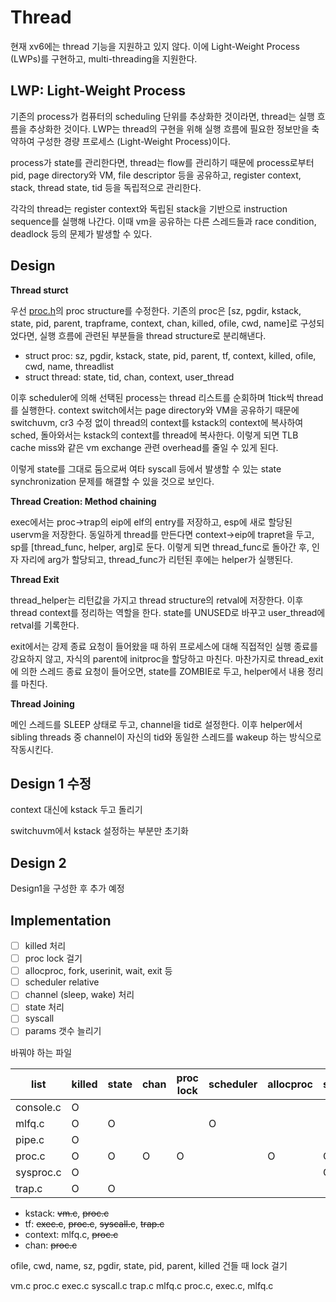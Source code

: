 # Thread

현재 xv6에는 thread 기능을 지원하고 있지 않다. 이에 Light-Weight Process (LWPs)를 구현하고, multi-threading을 지원한다.

## LWP: Light-Weight Process

기존의 process가 컴퓨터의 scheduling 단위를 추상화한 것이라면, thread는 실행 흐름을 추상화한 것이다. LWP는 thread의 구현을 위해 실행 흐름에 필요한 정보만을 축약하여 구성한 경량 프로세스 (Light-Weight Process)이다. 

process가 state를 관리한다면, thread는 flow를 관리하기 때문에 process로부터 pid, page directory와 VM, file descriptor 등을 공유하고, register context, stack, thread state, tid 등을 독립적으로 관리한다.

각각의 thread는 register context와 독립된 stack을 기반으로 instruction sequence를 실행해 나간다. 이때 vm을 공유하는 다른 스레드들과 race condition, deadlock 등의 문제가 발생할 수 있다.

## Design

**Thread sturct**

우선 [proc.h](./xv6-public/proc.h)의 proc structure를 수정한다. 기존의 proc은 [sz, pgdir, kstack, state, pid, parent, trapframe, context, chan, killed, ofile, cwd, name]로 구성되었다면, 실행 흐름에 관련된 부분들을 thread structure로 분리해낸다.

- struct proc: sz, pgdir, kstack, state, pid, parent, tf, context, killed, ofile, cwd, name, threadlist
- struct thread: state, tid, chan, context, user_thread

이후 scheduler에 의해 선택된 process는 thread 리스트를 순회하며 1tick씩 thread를 실행한다. context switch에서는 page directory와 VM을 공유하기 때문에 switchuvm, cr3 수정 없이 thread의 context를 kstack의 context에 복사하여 sched, 돌아와서는 kstack의 context를 thread에 복사한다. 이렇게 되면 TLB cache miss와 같은 vm exchange 관련 overhead를 줄일 수 있게 된다.

이렇게 state를 그대로 둠으로써 여타 syscall 등에서 발생할 수 있는 state synchronization 문제를 해결할 수 있을 것으로 보인다.

**Thread Creation: Method chaining**

exec에서는 proc->trap의 eip에 elf의 entry를 저장하고, esp에 새로 할당된 uservm을 저장한다. 동일하게 thread를 만든다면 context->eip에 trapret을 두고, sp를 [thread_func, helper, arg]로 둔다. 이렇게 되면 thread_func로 돌아간 후, 인자 자리에 arg가 할당되고, thread_func가 리턴된 후에는 helper가 실행된다.

**Thread Exit**

thread_helper는 리턴값을 가지고 thread structure의 retval에 저장한다. 이후 thread context를 정리하는 역할을 한다. state를 UNUSED로 바꾸고 user_thread에 retval를 기록한다.

exit에서는 강제 종료 요청이 들어왔을 때 하위 프로세스에 대해 직접적인 실행 종료를 강요하지 않고, 자식의 parent에 initproc을 할당하고 마친다. 마찬가지로 thread_exit에 의한 스레드 종료 요청이 들어오면, state를 ZOMBIE로 두고, helper에서 내용 정리를 마친다.

**Thread Joining**

메인 스레드를 SLEEP 상태로 두고, channel을 tid로 설정한다. 이후 helper에서 sibling threads 중 channel이 자신의 tid와 동일한 스레드를 wakeup 하는 방식으로 작동시킨다.


## Design 1 수정

context 대신에 kstack 두고 돌리기

switchuvm에서 kstack 설정하는 부분만 초기화

## Design 2

Design1을 구성한 후 추가 예정

## Implementation

- [ ] killed 처리
- [ ] proc lock 걸기
- [ ] allocproc, fork, userinit, wait, exit 등
- [ ] scheduler relative
- [ ] channel (sleep, wake) 처리
- [ ] state 처리
- [ ] syscall
- [ ] params 갯수 늘리기

바꿔야 하는 파일

| list | killed | state | chan | proc lock | scheduler | allocproc | syscall |
| ---- | ------ | ----- | ---- | --------- | --------- | --------- | ------- |
| console.c | O |       |      |           |           |           |         |
| mlfq.c | O    | O     |      |           | O         |           |         |
| pipe.c | O    |       |      |           |           |           |         |
| proc.c | O    | O     | O    | O         |           | O         | O       |
| sysproc.c | O |       |      |           |           |           | O       |
| trap.c | O    | O     |      |           |           |           |         |

- kstack: ~~vm.c~~, ~~proc.c~~
- tf: ~~exec.c~~, ~~proc.c~~, ~~syscall.c~~, ~~trap.c~~
- context: mlfq.c, ~~proc.c~~
- chan: ~~proc.c~~

ofile, cwd, name, sz, pgdir, state, pid, parent, killed 건들 때 lock 걸기

vm.c proc.c exec.c syscall.c trap.c mlfq.c
proc.c, exec.c, mlfq.c
